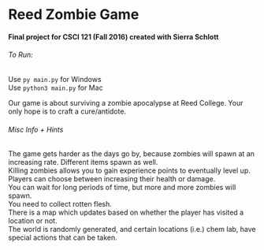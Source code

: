 # Reed Zombie Game

#### Final project for CSCI 121 (Fall 2016) created with Sierra Schlott

###### To Run:
Use `py main.py` for Windows </br>
Use `python3 main.py` for Mac

Our game is about surviving a zombie apocalypse at Reed College.
Your only hope is to craft a cure/antidote.

###### Misc Info + Hints
The game gets harder as the days go by, because zombies will spawn at an increasing rate. Different items spawn as well. </br>
Killing zombies allows you to gain experience points to eventually level up. Players can choose between increasing their health or damage. </br>
You can wait for long periods of time, but more and more zombies will spawn. </br>
You need to collect rotten flesh. </br>
There is a map which updates based on whether the player has visited a location or not. </br>
The world is randomly generated, and certain locations (i.e.) chem lab, have special actions that can be taken.

